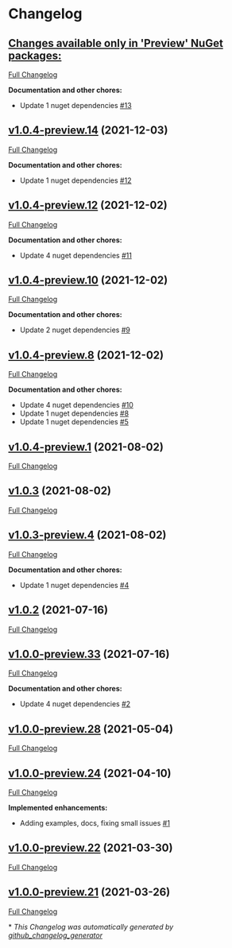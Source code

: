 # Changelog

## [**Changes available only in 'Preview' NuGet packages:**](https://github.com/nanoframework/System.Text.RegularExpressions/tree/HEAD)

[Full Changelog](https://github.com/nanoframework/System.Text.RegularExpressions/compare/v1.0.4-preview.14...HEAD)

**Documentation and other chores:**

- Update 1 nuget dependencies [\#13](https://github.com/nanoframework/System.Text.RegularExpressions/pull/13)

## [v1.0.4-preview.14](https://github.com/nanoframework/System.Text.RegularExpressions/tree/v1.0.4-preview.14) (2021-12-03)

[Full Changelog](https://github.com/nanoframework/System.Text.RegularExpressions/compare/v1.0.4-preview.12...v1.0.4-preview.14)

**Documentation and other chores:**

- Update 1 nuget dependencies [\#12](https://github.com/nanoframework/System.Text.RegularExpressions/pull/12)

## [v1.0.4-preview.12](https://github.com/nanoframework/System.Text.RegularExpressions/tree/v1.0.4-preview.12) (2021-12-02)

[Full Changelog](https://github.com/nanoframework/System.Text.RegularExpressions/compare/v1.0.4-preview.10...v1.0.4-preview.12)

**Documentation and other chores:**

- Update 4 nuget dependencies [\#11](https://github.com/nanoframework/System.Text.RegularExpressions/pull/11)

## [v1.0.4-preview.10](https://github.com/nanoframework/System.Text.RegularExpressions/tree/v1.0.4-preview.10) (2021-12-02)

[Full Changelog](https://github.com/nanoframework/System.Text.RegularExpressions/compare/v1.0.4-preview.8...v1.0.4-preview.10)

**Documentation and other chores:**

- Update 2 nuget dependencies [\#9](https://github.com/nanoframework/System.Text.RegularExpressions/pull/9)

## [v1.0.4-preview.8](https://github.com/nanoframework/System.Text.RegularExpressions/tree/v1.0.4-preview.8) (2021-12-02)

[Full Changelog](https://github.com/nanoframework/System.Text.RegularExpressions/compare/v1.0.4-preview.1...v1.0.4-preview.8)

**Documentation and other chores:**

- Update 4 nuget dependencies [\#10](https://github.com/nanoframework/System.Text.RegularExpressions/pull/10)
- Update 1 nuget dependencies [\#8](https://github.com/nanoframework/System.Text.RegularExpressions/pull/8)
- Update 1 nuget dependencies [\#5](https://github.com/nanoframework/System.Text.RegularExpressions/pull/5)

## [v1.0.4-preview.1](https://github.com/nanoframework/System.Text.RegularExpressions/tree/v1.0.4-preview.1) (2021-08-02)

[Full Changelog](https://github.com/nanoframework/System.Text.RegularExpressions/compare/v1.0.3...v1.0.4-preview.1)

## [v1.0.3](https://github.com/nanoframework/System.Text.RegularExpressions/tree/v1.0.3) (2021-08-02)

[Full Changelog](https://github.com/nanoframework/System.Text.RegularExpressions/compare/v1.0.3-preview.4...v1.0.3)

## [v1.0.3-preview.4](https://github.com/nanoframework/System.Text.RegularExpressions/tree/v1.0.3-preview.4) (2021-08-02)

[Full Changelog](https://github.com/nanoframework/System.Text.RegularExpressions/compare/v1.0.2...v1.0.3-preview.4)

**Documentation and other chores:**

- Update 1 nuget dependencies [\#4](https://github.com/nanoframework/System.Text.RegularExpressions/pull/4)

## [v1.0.2](https://github.com/nanoframework/System.Text.RegularExpressions/tree/v1.0.2) (2021-07-16)

[Full Changelog](https://github.com/nanoframework/System.Text.RegularExpressions/compare/v1.0.0-preview.33...v1.0.2)

## [v1.0.0-preview.33](https://github.com/nanoframework/System.Text.RegularExpressions/tree/v1.0.0-preview.33) (2021-07-16)

[Full Changelog](https://github.com/nanoframework/System.Text.RegularExpressions/compare/v1.0.0-preview.28...v1.0.0-preview.33)

**Documentation and other chores:**

- Update 4 nuget dependencies [\#2](https://github.com/nanoframework/System.Text.RegularExpressions/pull/2)

## [v1.0.0-preview.28](https://github.com/nanoframework/System.Text.RegularExpressions/tree/v1.0.0-preview.28) (2021-05-04)

[Full Changelog](https://github.com/nanoframework/System.Text.RegularExpressions/compare/v1.0.0-preview.24...v1.0.0-preview.28)

## [v1.0.0-preview.24](https://github.com/nanoframework/System.Text.RegularExpressions/tree/v1.0.0-preview.24) (2021-04-10)

[Full Changelog](https://github.com/nanoframework/System.Text.RegularExpressions/compare/v1.0.0-preview.22...v1.0.0-preview.24)

**Implemented enhancements:**

- Adding examples, docs, fixing small issues [\#1](https://github.com/nanoframework/System.Text.RegularExpressions/pull/1)

## [v1.0.0-preview.22](https://github.com/nanoframework/System.Text.RegularExpressions/tree/v1.0.0-preview.22) (2021-03-30)

[Full Changelog](https://github.com/nanoframework/System.Text.RegularExpressions/compare/v1.0.0-preview.21...v1.0.0-preview.22)

## [v1.0.0-preview.21](https://github.com/nanoframework/System.Text.RegularExpressions/tree/v1.0.0-preview.21) (2021-03-26)

[Full Changelog](https://github.com/nanoframework/System.Text.RegularExpressions/compare/6e0b179bce96fe18793c29bd647e224e52b64008...v1.0.0-preview.21)



\* *This Changelog was automatically generated by [github_changelog_generator](https://github.com/github-changelog-generator/github-changelog-generator)*
